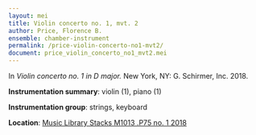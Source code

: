 ```yaml
---
layout: mei
title: Violin concerto no. 1, mvt. 2
author: Price, Florence B.
ensemble: chamber-instrument
permalink: /price-violin-concerto-no1-mvt2/
document: price_violin_concerto_no1_mvt2.mei
---
```


In *Violin concerto no. 1 in D major.* New York, NY: G. Schirmer, Inc. 2018.

**Instrumentation summary**: violin (1), piano (1) 

**Instrumentation group**: strings, keyboard

**Location**: <a href="https://tufts.primo.exlibrisgroup.com/permalink/01TUN_INST/1kc9gia/alma991018215940603851" target="_blank">Music Library Stacks M1013 .P75 no. 1 2018</a>
